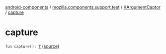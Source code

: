 [android-components](../../index.md) / [mozilla.components.support.test](../index.md) / [KArgumentCaptor](index.md) / [capture](./capture.md)

# capture

`fun capture(): `[`T`](index.md#T) [(source)](https://github.com/mozilla-mobile/android-components/blob/master/components/support/test/src/main/java/mozilla/components/support/test/KArgumentCaptor.kt#L34)